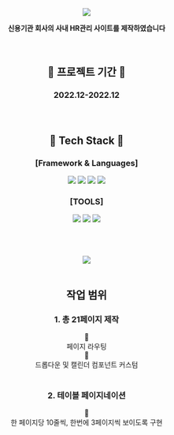 <div align=center>

<img src="https://capsule-render.vercel.app/api?type=waving&customColorList=0&height=200&section=header&text=HRM&fontSize=70" />



**신용기관 회사의 사내 HR관리 사이트를 제작하였습니다**</br></br></br>



 ## :calendar: 프로젝트 기간 :calendar:
### 2022.12-2022.12 </br></br></br>
## :memo: Tech Stack :memo: 
### [Framework & Languages]
<img src="https://img.shields.io/badge/Vue.js-4FC08D?style=flat-square&logo=Vue.js&logoColor=white"/>
<img src="https://img.shields.io/badge/HTML5-E34F26?style=flat-square&logo=HTML5&logoColor=white"/>
<img src="https://img.shields.io/badge/Javascript-F7DF1E?style=flat-square&logo=Javascript&logoColor=white"/>
<img src="https://img.shields.io/badge/CSS3-1572B6?style=flat-square&logo=CSS3&logoColor=white"/></br>

### [TOOLS]
<img src="https://img.shields.io/badge/Visual Studio Code-007ACC?style=flat-square&logo=Visual Studio Code&logoColor=white"/>
<img src="https://img.shields.io/badge/GitHub-181717?style=flat-square&logo=GitHub&logoColor=white"/>
<img src="https://img.shields.io/badge/Figma-F24E1E?style=flat-square&logo=Figma&logoColor=white"/></br></br></br></br>


<img src="https://github-readme-stats.vercel.app/api/top-langs/?username=JaeminKim-Irene&layout=compact"><br><br>


## 작업 범위
### 1. 총 21페이지 제작
:small_blue_diamond: </br>
페이지 라우팅 </br>
:small_blue_diamond: </br>
드롭다운 및 캘린더 컴포넌트 커스텀 </br></br>

### 2. 테이블 페이지네이션
:small_blue_diamond: </br>
한 페이지당 10줄씩, 한번에 3페이지씩 보이도록 구현</br></br>
</div>
